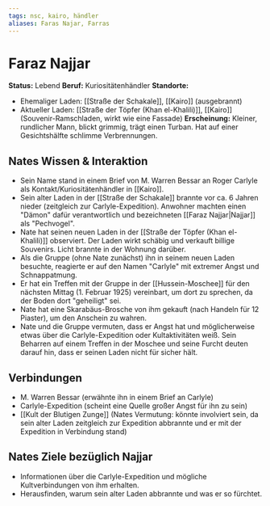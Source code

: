 ```yaml
---
tags: nsc, kairo, händler
aliases: Faras Najar, Farras
---
```

# Faraz Najjar

**Status:** Lebend
**Beruf:** Kuriositätenhändler
**Standorte:**
*   Ehemaliger Laden: [[Straße der Schakale]], [[Kairo]] (ausgebrannt)
*   Aktueller Laden: [[Straße der Töpfer (Khan el-Khalili)]], [[Kairo]] (Souvenir-Ramschladen, wirkt wie eine Fassade)
**Erscheinung:** Kleiner, rundlicher Mann, blickt grimmig, trägt einen Turban. Hat auf einer Gesichtshälfte schlimme Verbrennungen.

## Nates Wissen & Interaktion
*   Sein Name stand in einem Brief von M. Warren Bessar an Roger Carlyle als Kontakt/Kuriositätenhändler in [[Kairo]].
*   Sein alter Laden in der [[Straße der Schakale]] brannte vor ca. 6 Jahren nieder (zeitgleich zur Carlyle-Expedition). Anwohner machten einen "Dämon" dafür verantwortlich und bezeichneten [[Faraz Najjar|Najjar]] als "Pechvogel".
*   Nate hat seinen neuen Laden in der [[Straße der Töpfer (Khan el-Khalili)]] observiert. Der Laden wirkt schäbig und verkauft billige Souvenirs. Licht brannte in der Wohnung darüber.
*   Als die Gruppe (ohne Nate zunächst) ihn in seinem neuen Laden besuchte, reagierte er auf den Namen "Carlyle" mit extremer Angst und Schnappatmung.
*   Er hat ein Treffen mit der Gruppe in der [[Hussein-Moschee]] für den nächsten Mittag (1. Februar 1925) vereinbart, um dort zu sprechen, da der Boden dort "geheiligt" sei.
*   Nate hat eine Skarabäus-Brosche von ihm gekauft (nach Handeln für 12 Piaster), um den Anschein zu wahren.
*   Nate und die Gruppe vermuten, dass er Angst hat und möglicherweise etwas über die Carlyle-Expedition oder Kultaktivitäten weiß. Sein Beharren auf einem Treffen in der Moschee und seine Furcht deuten darauf hin, dass er seinen Laden nicht für sicher hält.

## Verbindungen
*   M. Warren Bessar (erwähnte ihn in einem Brief an Carlyle)
*   Carlyle-Expedition (scheint eine Quelle großer Angst für ihn zu sein)
*   [[Kult der Blutigen Zunge]] (Nates Vermutung: könnte involviert sein, da sein alter Laden zeitgleich zur Expedition abbrannte und er mit der Expedition in Verbindung stand)

## Nates Ziele bezüglich Najjar
*   Informationen über die Carlyle-Expedition und mögliche Kultverbindungen von ihm erhalten.
*   Herausfinden, warum sein alter Laden abbrannte und was er so fürchtet.